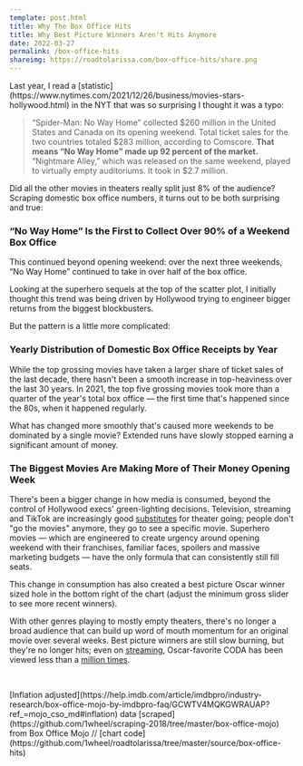 ```yaml
---
template: post.html
title: Why The Box Office Hits
title: Why Best Picture Winners Aren't Hits Anymore
date: 2022-03-27
permalink: /box-office-hits
shareimg: https://roadtolarissa.com/box-office-hits/share.png
---
```


<link rel='stylesheet' type='text/css' href='style.css'>
Last year, I read a [statistic](https://www.nytimes.com/2021/12/26/business/movies-stars-hollywood.html) in the NYT that was so surprising I thought it was a typo:

> “Spider-Man: No Way Home” collected $260 million in the United States and Canada on its opening weekend. Total ticket sales for the two countries totaled $283 million, according to Comscore. **That means “No Way Home” made up 92 percent of the market.** “Nightmare Alley,” which was released on the same weekend, played to virtually empty auditoriums. It took in $2.7 million.

Did all the other movies in theaters really split just 8% of the audience? Scraping domestic box office numbers, it turns out to be both surprising and true: 

<!-- <div class='full-width no-min-height'>
<h3></h3>
</div>
 -->
 ### “No Way Home” Is the First to Collect Over 90% of a Weekend Box Office

<div class='weekly-top-percent full-width'></div>

This continued beyond opening weekend: over the next three weekends, “No Way Home” continued to take in over half of the box office.

Looking at the superhero sequels at the top of the scatter plot, I initially thought this trend was being driven by Hollywood trying to engineer bigger returns from the biggest blockbusters.

But the pattern is a little more complicated:

### Yearly Distribution of Domestic Box Office Receipts by Year

<div class='year-distribution full-width'></div>
<div class='year-distribution-legend'></div>

While the top grossing movies have taken a larger share of ticket sales of the last decade, there hasn't been a smooth increase in top-heaviness over the last 30 years. In 2021, the top five grossing movies took more than a quarter of the year's total box office — the first time that's happened since the 80s, when it happened regularly.  

What has changed more smoothly that's caused more weekends to be dominated by a single movie? Extended runs have slowly stopped earning a significant amount of money.

### The Biggest Movies Are Making More of Their Money Opening Week

<div class='best-week-scatter full-width'></div>

There's been a bigger change in how media is consumed, beyond the control of Hollywood execs' green-lighting decisions. Television, streaming and TikTok are increasingly good [substitutes](https://www.nytimes.com/2022/03/25/opinion/oscars-movies-end.html) for theater going; people don't "go the movies" anymore, they go to see a specific movie. Superhero movies — which are engineered to create urgency around opening weekend with their franchises, familiar faces, spoilers and massive marketing budgets — have the only formula that can consistently still fill seats. 

This change in consumption has also created a <x>best picture Oscar winner</x> sized hole in the bottom right of the chart (adjust the minimum gross slider to see more recent winners). 

With other genres playing to mostly empty theaters, there's no longer a broad audience that can build up word of mouth momentum for an original movie over several weeks. Best picture winners are still slow burning, but they're no longer hits; even on [streaming](https://www.nytimes.com/2022/03/26/business/media/academy-awards-streaming-services.html), Oscar-favorite CODA has been viewed less than a [million times](https://deadline.com/2022/03/oscar-best-picture-nomiees-box-office-boost-streaming-viewership-1234985202/).


<!-- <div class='year-sm'></div> -->

<!-- <h3>Box office percentage, by week of release</h3> -->

<!-- <div class='by-movie'></div> -->


<!-- > “Spider-Man: No Way Home” collected $260 million in the United States and Canada on its opening weekend. Total ticket sales for the two countries totaled $283 million, according to Comscore. **That means “No Way Home” made up 92 percent of the market.** “Nightmare Alley,” which was released on the same weekend, played to virtually empty auditoriums. It took in $2.7 million.

There's no longer a broad audience that can create slower burning hit. The type of middlebrow Oscar movie the builds up word of mouth momentum over several weeks doesn't exist in box offices anymore. and it doesn't seem to be replaced streaming platforms; CODA has been streamed less than a [million times](https://deadline.com/2022/03/oscar-best-picture-nomiees-box-office-boost-streaming-viewership-1234985202/).


There's no longer a broad audience that can sustain the type of slower burning hit building

There's no longer a broad audience that can create slower burning hit. The type of middlebrow Oscar movie the builds up word of mouth momentum over several weeks doesn't exist in box offices anymore. and it doesn't seem to be replaced streaming platforms; .

Everything else plays to empty theaters.



-->



<div id='notes'>
<br>

<p>[Inflation adjusted](https://help.imdb.com/article/imdbpro/industry-research/box-office-mojo-by-imdbpro-faq/GCWTV4MQKGWRAUAP?ref_=mojo_cso_md#inflation) data [scraped](https://github.com/1wheel/scraping-2018/tree/master/box-office-mojo) from Box Office Mojo // [chart code](https://github.com/1wheel/roadtolarissa/tree/master/source/box-office-hits)

</div>

<script src='https://roadtolarissa.com/slinks/static-rss/d3_.js'></script>

<script src='util.js'></script>
<script src='draw-weekly-top-percent.js'></script>
<script src='draw-best-week-scatter.js'></script>
<script src='draw-year-distribution.js'></script>
<script src='init.js'></script>

<!-- 

https://www.boxofficemojo.com/weekend/2021W51/

https://www.nytimes.com/2021/12/26/business/movies-stars-hollywood.html


Less than a million people have streamed CODA 



-->